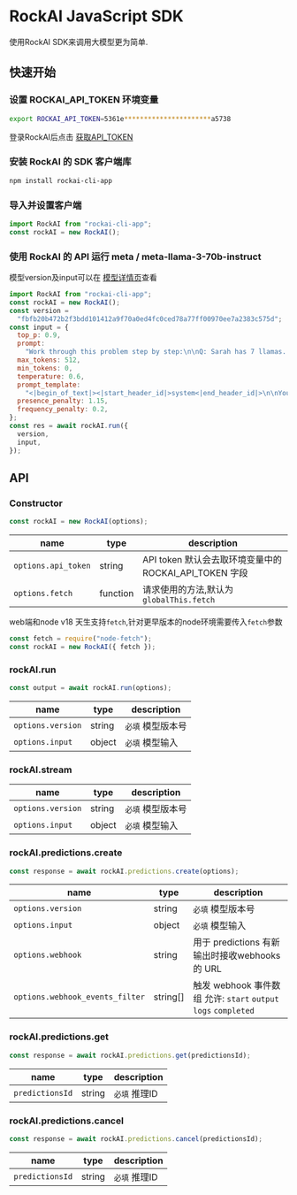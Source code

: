 # RockAI JavaScript SDK

使用RockAI SDK来调用大模型更为简单.

## 快速开始

### 设置 ROCKAI_API_TOKEN 环境变量

```sh
export ROCKAI_API_TOKEN=5361e**********************a5738
```

登录RockAI后点击 [获取API_TOKEN](https://www.rockai.online/setting/token)

### 安装 RockAI 的 SDK 客户端库

```sh
npm install rockai-cli-app
```

### 导入并设置客户端

```javascript
import RockAI from "rockai-cli-app";
const rockAI = new RockAI();
```

### 使用 RockAI 的 API 运行 meta / meta-llama-3-70b-instruct

模型version及input可以在 [模型详情页](https://www.rockai.online/models/meta/meta-llama-3-70b-instruct/)查看

```javascript
import RockAI from "rockai-cli-app";
const rockAI = new RockAI();
const version =
  "fbfb20b472b2f3bdd101412a9f70a0ed4fc0ced78a77ff00970ee7a2383c575d";
const input = {
  top_p: 0.9,
  prompt:
    "Work through this problem step by step:\n\nQ: Sarah has 7 llamas. Her friend gives her 3 more trucks of llamas. Each truck has 5 llamas. How many llamas does Sarah have in total?",
  max_tokens: 512,
  min_tokens: 0,
  temperature: 0.6,
  prompt_template:
    "<|begin_of_text|><|start_header_id|>system<|end_header_id|>\n\nYou are a helpful assistant<|eot_id|><|start_header_id|>user<|end_header_id|>\n\n{prompt}<|eot_id|><|start_header_id|>assistant<|end_header_id|>\n\n",
  presence_penalty: 1.15,
  frequency_penalty: 0.2,
};
const res = await rockAI.run({
  version,
  input,
});
```

## API

### Constructor

```javascript
const rockAI = new RockAI(options);
```

| name                | type     | description                                            |
| ------------------- | -------- | ------------------------------------------------------ |
| `options.api_token` | string   | API token 默认会去取环境变量中的 ROCKAI_API_TOKEN 字段 |
| `options.fetch`     | function | 请求使用的方法,默认为`globalThis.fetch`                |

web端和node v18 天生支持`fetch`,针对更早版本的node环境需要传入`fetch`参数

```javascript
const fetch = require("node-fetch");
const rockAI = new RockAI({ fetch });
```

### rockAI.run

```javascript
const output = await rockAI.run(options);
```

| name              | type   | description       |
| ----------------- | ------ | ----------------- |
| `options.version` | string | `必填` 模型版本号 |
| `options.input`   | object | `必填` 模型输入   |

### rockAI.stream

| name              | type   | description       |
| ----------------- | ------ | ----------------- |
| `options.version` | string | `必填` 模型版本号 |
| `options.input`   | object | `必填` 模型输入   |

### rockAI.predictions.create

```javascript
const response = await rockAI.predictions.create(options);
```

| name                            | type     | description                                                      |
| ------------------------------- | -------- | ---------------------------------------------------------------- |
| `options.version`               | string   | `必填` 模型版本号                                                |
| `options.input`                 | object   | `必填` 模型输入                                                  |
| `options.webhook`               | string   | 用于 predictions 有新输出时接收webhooks的 URL                    |
| `options.webhook_events_filter` | string[] | 触发 webhook 事件数组 允许: `start` `output` ` logs` `completed` |

### rockAI.predictions.get

```javascript
const response = await rockAI.predictions.get(predictionsId);
```

| name            | type   | description   |
| --------------- | ------ | ------------- |
| `predictionsId` | string | `必填` 推理ID |

### rockAI.predictions.cancel

```javascript
const response = await rockAI.predictions.cancel(predictionsId);
```

| name            | type   | description   |
| --------------- | ------ | ------------- |
| `predictionsId` | string | `必填` 推理ID |
